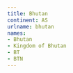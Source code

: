 ```yaml
---
title: Bhutan
continent: AS
urlname: bhutan
names:
- Bhutan
- Kingdom of Bhutan
- BT
- BTN
---
```


